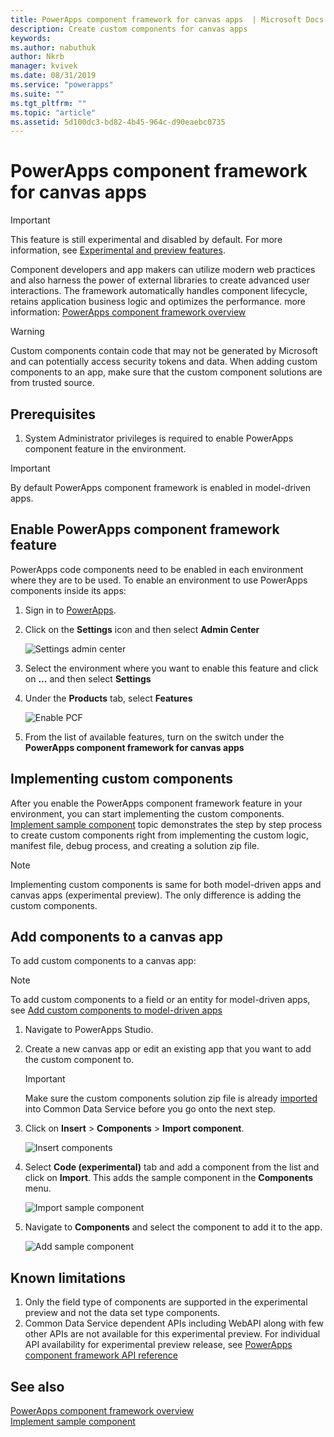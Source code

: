 ```yaml
---
title: PowerApps component framework for canvas apps  | Microsoft Docs
description: Create custom components for canvas apps
keywords:
ms.author: nabuthuk
author: Nkrb
manager: kvivek
ms.date: 08/31/2019
ms.service: "powerapps"
ms.suite: ""
ms.tgt_pltfrm: ""
ms.topic: "article"
ms.assetid: 5d100dc3-bd82-4b45-964c-d90eaebc0735
---
```


# PowerApps component framework for canvas apps

> [!IMPORTANT]
> This feature is still experimental and disabled by default. For more information, see [Experimental and preview features](../../maker/canvas-apps/working-with-experimental.md).

Component developers and app makers can utilize modern web practices and also harness the power of external libraries to create advanced user interactions. The framework automatically handles component lifecycle, retains application business logic and optimizes the performance. more information: [PowerApps component framework overview](overview.md) 

> [!WARNING]
> Custom components contain code that may not be generated by Microsoft and can potentially access security tokens and data. When adding custom components to an app, make sure that the custom component solutions are from trusted source.

## Prerequisites

1. System Administrator privileges is required to enable PowerApps component feature in the environment.

> [!IMPORTANT]
> By default PowerApps component framework is enabled in model-driven apps.

## Enable PowerApps component framework feature

PowerApps code components need to be enabled in each environment where they are to be used. To enable an environment to use PowerApps components inside its apps:

1. Sign in to [PowerApps](https://powerapps.microsoft.com/en-us/).

2. Click on the **Settings** icon and then select **Admin Center**
    
    ![Settings admin center](media/select-admin-center-from-settings.png "Settings admin center") 

3. Select the environment where you want to enable this feature and click on **...** and then select **Settings**

4. Under the **Products** tab, select **Features**

   ![Enable PCF](media/enable-pcf-feature.png "Enable PCF")

5. From the list of available features, turn on the switch under the **PowerApps component framework for canvas apps**

## Implementing custom components

After you enable the PowerApps component framework feature in your environment, you can start implementing the custom components. [Implement sample component](implementing-controls-using-typescript.md) topic demonstrates the step by step process to create custom components right from implementing the custom logic, manifest file, debug process, and creating a solution zip file.

> [!NOTE]
> Implementing custom components is same for both model-driven apps and canvas apps (experimental preview). The only difference is adding the custom components. 

## Add components to a canvas app

To add custom components to a canvas app:

> [!NOTE]
> To add custom components to a field or an entity for model-driven apps, see [Add custom components to model-driven apps](add-custom-controls-to-a-field-or-entity.md)

1. Navigate to PowerApps Studio.
2. Create a new canvas app or edit an existing app that you want to add the custom component to.

   > [!IMPORTANT]
   > Make sure the custom components solution zip file is already [imported](https://docs.microsoft.com/en-us/powerapps/maker/common-data-service/import-update-export-solutions) into Common Data Service before you go onto the next step.

3. Click on **Insert** > **Components** > **Import component**. 
 
    ![Insert components](media/insert-components-import.png "Insert components")

4. Select **Code (experimental)** tab and add a component from the list and click on **Import**. This adds the sample component in the **Components** menu.

    ![Import sample component](media/import-component-add-sample-component.png "Insert sample component")

5. Navigate to **Components** and select the component to add it to the app.

   ![Add sample component](media/add-sample-component-from-list.png "Add sample component")

## Known limitations

1. Only the field type of components are supported in the experimental preview and not the data set type components. 
2. Common Data Service dependent APIs including WebAPI along with few other APIs are not available for this experimental preview. For individual API availability for experimental preview release, see [PowerApps component framework API reference](reference/index.md)

## See also

[PowerApps component framework overview](overview.md)<br/>
[Implement sample component](implementing-controls-using-typescript.md)
<!--[Capabilities and limitations of PowerApps component framework for canvas apps](capabilities-and-limitations-for-canvas-apps.md)-->
